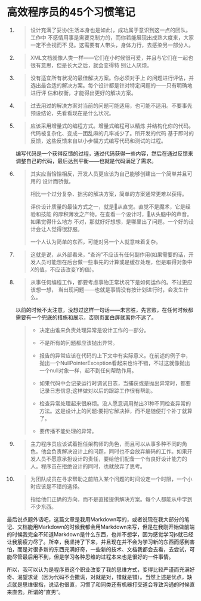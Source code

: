 # 高效程序员的45个习惯笔记

1. > 设计充满了妥协(生活本身也是如此)，成功属于意识到这一点的团队。工作中 不感情用事是需要克制力的，而你若能展现出成熟大度来，大家一定不会视而不 见。这需要有人带头，身体力行，去感染另一部分人。

2. > XML文档就像人类一样——它们在小时候很可爱，并且与它们在一起也很有意思，但是长大之后，就会变得特 别让人厌烦。

3. > 没有适宜所有状况的最佳解决方案。你必须对手上 的问题进行评估，并选出最合适的解决方案。每个设计都是针对特定问题的——只有明确地进行评 估和权衡，才能得出更好的解决方案。

4. > 过去用过的解决方案对当前的问题可能适用，也可能不适用。不要事先预设结论，先看看现在是什么状况。

5. > 应该采用增量式的编程方式。增量式编程可以精炼 并结构化你的代码。代码被复杂化、变成一团乱麻的几率减少了。所开发的代码 基于即时的反馈，这些反馈来自以小步幅方式编写代码和测试的过程。

   编写代码是一个获得反馈的过程，通过代码获得一些内容，然后在通过反馈来调整自己的代码，最后达到平衡——也就是代码满足了需求。

6. > 其实应当恰恰相反，开发人员更应该为自己能够创建出一个简单并且可用的 设计而骄傲。
   >
   >
   >
   > 相比一个过分复杂、拙劣的解决方案，简单的方案通常更难以获得。
   >
   >
   >
   > 评价设计质量的最佳方式之一，就是􏲦从直觉。直觉不是魔术，它是经验和技能 的厚积薄发之产物。在查看一个设计时，􏲦从头脑中的声音。如果觉得什么地方 不对，那就好好想想，是哪里出了问题。一个好的设计会让人觉得很舒服。
   >
   >
   >
   > 一个人认为简单的东西，可能对另一个人就意味着复杂。

7. > 这就是说，从外部看来，“查询”不应该有任何副作用(如果需要的话，开发人员可能想在后台做一些事先的计算或是缓存处理，但是取得对象中*X*的值，不应该改变*Y*的值)。

8. > 从事任何编程工作，都要考虑事物正常状况下是如何运作的。不过更应该想一想， 当出现问题——也就是事情没有按计划进行时，会发生什么。

   以前的时候不太注意，没想过这样一句话——未言胜，先言败，在任何时候都需要有一个兜底的措施和展示，否则页面白屏就离你不远了。

   > * 决定由谁来负责处理异常是设计工作的一部分。
   >
   > * 不是所有的问题都应该抛出异常。
   >
   > * 报告的异常应该在代码的上下文中有实际意义。在前述的例子中，抛出一个NullPointerException看起来也许不错，不过这就像抛出一个null对象一样，起不到任何帮助作用。
   >
   > * 如果代码中会记录运行时调试日志，当捕获或是抛出异常时，都要记录日志信息;这样做对以后的跟踪工作很有帮助。
   >
   > * 检查异常处理起来很麻烦。没人愿意调用抛出31种不同检查异常的方法。这是设计上的问题:要把它解决掉，而不是随便打个补丁就算了。
   >
   > * 要传播不能处理的异常。

9. > 主力程序员应该试着担任架构师的角色，而且可以从事多种不同的角色。他会负责解决设计上的问题，同时也不会放弃编码的工作。如果开发人员不愿意承担设计的责任，要给他们配备一个有良好设计能力的人。程序员在拒绝设计的同时，也就放弃了思考。

10. > 为团队成员在寻求帮助之前陷入某个问题的时间设定一个时限，一个小时应该是不错的选择。
    >
    >
    >
    > 指给他们正确的方向，而不是直接提供解决方案。每个人都能从中学到不少东西。

最后说点题外话吧，这篇文章是我用Markdown写的，或者说现在我大部分的笔记、文档能用Markdown的时候我都会用Markdown来写，但是在我刚开始做前端的时候我完全不知道Markdown是什么东西，也并不想学，因为感觉学习js就已经让我筋疲力尽了。所幸，我坚持了下来，并且现在并不会为学习新的东西而感到害怕，而是对很多新的东西充满好奇，一些新的技术、文档我都会去看，去尝试，可能尽管最后用不到，但是学习各种思维的过程本来也是很好的一件事情。

所以，我可以认为是程序员这个职业改变了我的思维方式，变得比较严谨而充满好奇、渴望求证（因为代码不会撒谎，对就是对，错就是错）。当然上述是优点，缺点就是思维很指，说话也很直，习惯了和同类还有机器打交道会导致沟通的时候直来直去。所谓的“直男”。
